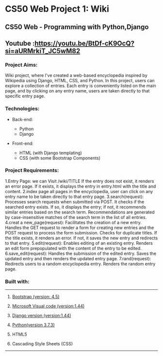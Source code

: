 # CS50 Web  Project 1: Wiki

## CS50 Web - Programming with Python,Django

## Youtube :https://youtu.be/BtDf-cK9OcQ?si=aURMrkiT_JC5wM82

### Project Aims:
Wiki project, where I've created a web-based encyclopedia inspired by Wikipedia using Django, HTML, CSS, and Python.
In this project, users can explore a collection of entries. Each entry is conveniently listed on the main page, and by clicking on any entry name, users are taken directly to that specific entry page.
### Technologies:

* Back-end:
  * Python
  * Django

* Front-end:
  * HTML (with Django templating)
  * CSS (with some Bootstrap Components)
### Project Requirements:
1.Entry Page: we can Visit /wiki/TITLE
If the entry does not exist, it renders an error page. If it exists, it displays the entry in entry.html with the title and content.
2.index page
all pages in the encyclopedia, user can click on any entry name to be taken directly to that entry page.
3.search(request):
Processes search requests when submitted via POST.
It checks if the searched entry exists. If so, it displays the entry; if not, it recommends similar entries based on the search term.
Recommendations are generated by case-insensitive matches of the search term in the list of all entries.
4.creat a new_page(request):
Facilitates the creation of a new entry.
Handles the GET request to render a form for creating new entries and the POST request to process the form submission.
Checks for duplicate titles. If the title exists, it renders an error. If not, it saves the new entry and redirects to that entry.
5.edit(request):
Enables editing of an existing entry.
Renders an edit form prepopulated with the content of the entry to be edited.
6.save_edit(request):
Handles the submission of the edited entry.
Saves the updated entry and then renders the updated entry page.
7.rand(request):
Redirects users to a random encyclopedia entry.
Renders the random entry page.
### Built with:
--------------------

  1. [Bootstrap (version: 4.5)](https://getbootstrap.com/)

  2. [Microsoft Visual code (version:1.44)](https://code.visualstudio.com/)
    
  3. [Django version (version:1.44)](https://www.djangoproject.com/)

  4. [Python(version 3.7.3)](https://www.python.org/)
  
  5. HTML5

  6. Cascading Style Sheets (CSS)
 ------------

